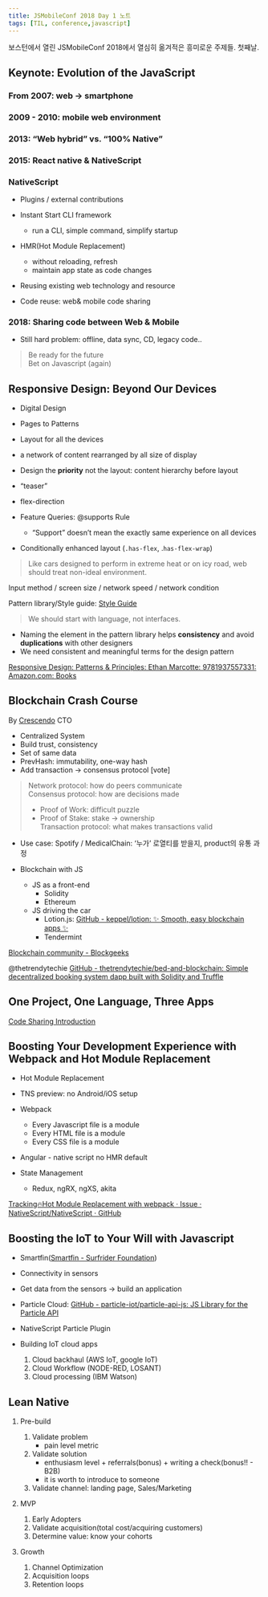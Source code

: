 ```yaml
---
title: JSMobileConf 2018 Day 1 노트 
tags: [TIL, conference,javascript]
---
```


보스턴에서 열린 JSMobileConf 2018에서 열심히 옮겨적은 흥미로운 주제들. 첫째날.

<!--more--> 

## Keynote: Evolution of the JavaScript
### From 2007: web -> smartphone

### 2009 - 2010: mobile web environment

### 2013: “Web hybrid” vs. “100% Native”
### 2015: React native & NativeScript

### NativeScript
- Plugins / external contributions

- Instant Start CLI framework
	- run a CLI, simple command, simplify startup
- HMR(Hot Module Replacement)
	- without reloading, refresh
	- maintain app state as code changes
- Reusing existing web technology and resource
- Code reuse: web& mobile code sharing

### 2018: Sharing code between Web & Mobile
- Still hard problem: offline, data sync, CD, legacy code..

> Be ready for the future  
> Bet on Javascript (again)  

## Responsive Design: Beyond Our Devices
- Digital Design
- Pages to Patterns
- Layout for all the devices

- a network of content rearranged by all size of display
- Design the **priority** not the layout: content hierarchy before layout
- “teaser”
- flex-direction
- Feature Queries: @supports Rule
	- “Support” doesn’t mean the exactly same experience on all devices
- Conditionally enhanced layout (`.has-flex`, .`has-flex-wrap`)

> Like cars designed to perform in extreme heat or on icy road, web should treat non-ideal environment.  

Input method / screen size / network speed / network condition

Pattern library/Style guide: [Style Guide](https://www.starbucks.com/static/reference/styleguide/)

> We should start with language, not interfaces.  

- Naming the element in the pattern library helps **consistency** and avoid **duplications** with other designers
- We need consistent and meaningful terms for the design pattern

[Responsive Design: Patterns & Principles: Ethan Marcotte: 9781937557331: Amazon.com: Books](https://www.amazon.com/Responsive-Design-Principles-Ethan-Marcotte/dp/1937557332)

## Blockchain Crash Course
By [Crescendo](https://getcrescendo.co/) CTO

- Centralized System
- Build trust, consistency
- Set of same data
- PrevHash: immutability, one-way hash
- Add transaction -> consensus protocol [vote]

> Network protocol: how do peers communicate  
> Consensus protocol: how are decisions made  
> 	- Proof of Work: difficult puzzle  
> 	- Proof of Stake: stake -> ownership  
> Transaction protocol: what makes transactions valid  

- Use case: Spotify / MedicalChain: ‘누가’ 로열티를 받을지, product의 유통 과정

- Blockchain with JS
	- JS as a front-end
		- Solidity
		- Ethereum
	- JS driving the car
		- Lotion.js: [GitHub - keppel/lotion: ✨ Smooth, easy blockchain apps ✨](https://github.com/keppel/lotion)
		- Tendermint

[Blockchain community - Blockgeeks](https://blockgeeks.com/)

@thetrendytechie
[GitHub - thetrendytechie/bed-and-blockchain: Simple decentralized booking system dapp built with Solidity and Truffle](https://github.com/thetrendytechie/bed-and-blockchain)

## One Project, One Language, Three Apps
[Code Sharing Introduction](https://docs.nativescript.org/angular/code-sharing/intro)

## Boosting Your Development Experience with Webpack and Hot Module Replacement
- Hot Module Replacement
- TNS preview: no Android/iOS setup
- Webpack
	- Every Javascript file is a module
	- Every HTML file is a module
	- Every CSS file is a module

- Angular - native script no HMR default
- State Management
	- Redux, ngRX, ngXS, akita

[Tracking🔥Hot Module Replacement with webpack · Issue  · NativeScript/NativeScript · GitHub](https://github.com/NativeScript/NativeScript/issues/6398)

## Boosting the IoT to Your Will with Javascript
- Smartfin([Smartfin - Surfrider Foundation](https://www.surfrider.org/programs/smartfin))
- Connectivity in sensors
- Get data from the sensors -> build an application
- Particle Cloud: [GitHub - particle-iot/particle-api-js: JS Library for the Particle API](https://github.com/particle-iot/particle-api-js)
- NativeScript Particle Plugin

- Building IoT cloud apps
	1. Cloud backhaul (AWS IoT, google IoT)
	2. Cloud Workflow (NODE-RED, LOSANT)
	3. Cloud processing (IBM Watson)

## Lean Native
1. Pre-build
	1. Validate problem
		- pain level metric
	2. Validate solution
		- enthusiasm level + referrals(bonus) + writing a check(bonus!! - B2B)   
		- it is worth to introduce to someone
	3. Validate channel: landing page, Sales/Marketing

2. MVP
	1. Early Adopters
	2. Validate acquisition(total cost/acquiring customers)
	3. Determine value: know your cohorts

3. Growth
	1. Channel Optimization
	2. Acquisition loops
	3. Retention loops














